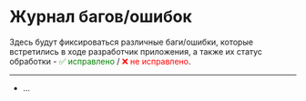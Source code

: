 # Журнал багов/ошибок
Здесь будут фиксироваться различные баги/ошибки, которые встретились в ходе разработчик приложения, а также их статус обработки - <span style="color: green">✅ исправлено</span> /<span style="color: red"> ❌ не исправлено</span>.
___

- ...